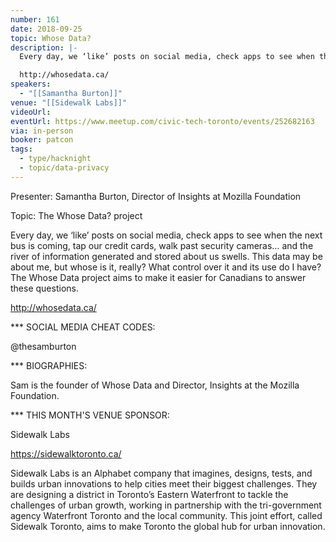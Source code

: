 ```yaml
---
number: 161
date: 2018-09-25
topic: Whose Data?
description: |-
  Every day, we ‘like’ posts on social media, check apps to see when the next bus is coming, tap our credit cards, walk past security cameras… and the river of information generated and stored about us swells. This data may be about me, but whose is it, really? What control over it and its use do I have? The Whose Data project aims to make it easier for Canadians to answer these questions.

  http://whosedata.ca/
speakers:
  - "[[Samantha Burton]]"
venue: "[[Sidewalk Labs]]"
videoUrl:
eventUrl: https://www.meetup.com/civic-tech-toronto/events/252682163
via: in-person
booker: patcon
tags:
  - type/hacknight
  - topic/data-privacy
---
```


Presenter: Samantha Burton, Director of Insights at Mozilla Foundation

Topic: The Whose Data? project

Every day, we ‘like’ posts on social media, check apps to see when the next bus is coming, tap our credit cards, walk past security cameras… and the river of information generated and stored about us swells. This data may be about me, but whose is it, really? What control over it and its use do I have? The Whose Data project aims to make it easier for Canadians to answer these questions.

http://whosedata.ca/

*** SOCIAL MEDIA CHEAT CODES:

@thesamburton

*** BIOGRAPHIES:

Sam is the founder of Whose Data and Director, Insights at the Mozilla Foundation.

*** THIS MONTH'S VENUE SPONSOR:

Sidewalk Labs

https://sidewalktoronto.ca/

Sidewalk Labs is an Alphabet company that imagines, designs, tests, and builds urban innovations to help cities meet their biggest challenges. They are designing a district in Toronto’s Eastern Waterfront to tackle the challenges of urban growth, working in partnership with the tri-government agency Waterfront Toronto and the local community. This joint effort, called Sidewalk Toronto, aims to make Toronto the global hub for urban innovation.
